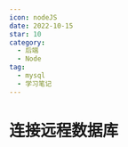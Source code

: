 ```yaml
---
icon: nodeJS
date: 2022-10-15
star: 10
category:
  - 后端
  - Node
tag:
  - mysql
  - 学习笔记
---
```


# 连接远程数据库